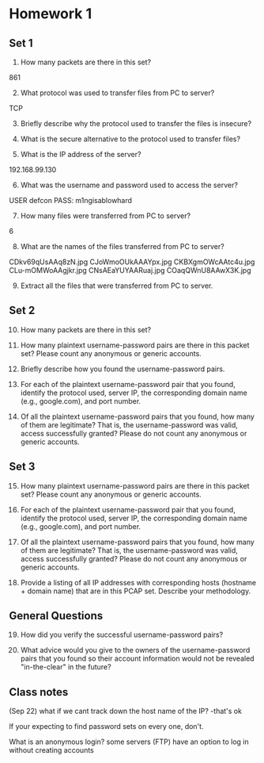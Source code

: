 # Homework 1

## Set 1

1. How many packets are there in this set?

861

2. What protocol was used to transfer files from PC to server?

TCP

3. Briefly describe why the protocol used to transfer the files is insecure?

4. What is the secure alternative to the protocol used to transfer files?



5. What is the IP address of the server?

192.168.99.130

6. What was the username and password used to access the server?

USER defcon
PASS: m1ngisablowhard

7. How many files were transferred from PC to server?

6

8. What are the names of the files transferred from PC to server?

CDkv69qUsAAq8zN.jpg
CJoWmoOUkAAAYpx.jpg
CKBXgmOWcAAtc4u.jpg
CLu-mOMWoAAgjkr.jpg
CNsAEaYUYAARuaj.jpg
COaqQWnU8AAwX3K.jpg

9. Extract all the files that were transferred from PC to server.

## Set 2

10. How many packets are there in this set?

11. How many plaintext username-password pairs are there in this packet set? Please count any anonymous or generic accounts.

12. Briefly describe how you found the username-password pairs.

13. For each of the plaintext username-password pair that you found, identify the protocol used, server IP, the corresponding domain name (e.g., google.com), and port number.

14. Of all the plaintext username-password pairs that you found, how many of them are legitimate? That is, the username-password was valid, access successfully granted? Please do not count any anonymous or generic accounts.

## Set 3

15. How many plaintext username-password pairs are there in this packet set? Please count any anonymous or generic accounts.

16. For each of the plaintext username-password pair that you found, identify the protocol used, server IP, the corresponding domain name (e.g., google.com), and port number.

17. Of all the plaintext username-password pairs that you found, how many of them are legitimate? That is, the username-password was valid, access successfully granted? Please do not count any anonymous or generic accounts.

18. Provide a listing of all IP addresses with corresponding hosts (hostname + domain name) that are in this PCAP set. Describe your methodology.

## General Questions

19. How did you verify the successful username-password pairs?

20. What advice would you give to the owners of the username-password pairs that you found so their account information would not be revealed "in-the-clear" in the future?


## Class notes
(Sep 22)
what if we cant track down the host name of the IP?
-that's ok

If your expecting to find password sets on every one, don't.

What is an anonymous login?
some servers (FTP) have an option to log in without creating accounts

